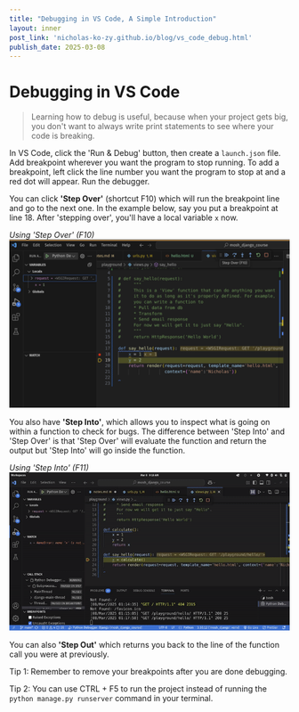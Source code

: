 ```yaml
---
title: "Debugging in VS Code, A Simple Introduction"
layout: inner
post_link: 'nicholas-ko-zy.github.io/blog/vs_code_debug.html'
publish_date: 2025-03-08
---
```


# Debugging in VS Code
> Learning how to debug is useful, because when your project gets big, you don't want to always write print statements to see where your code is breaking.

In VS Code, click the 'Run & Debug' button, then create a `launch.json` file. Add breakpoint wherever you want the program to stop running. To add a breakpoint, left click the line number you want the program to stop at and a red dot will appear. Run the debugger.

You can click **'Step Over'** (shortcut F10) which will run the breakpoint line and go to the next one. In the example below, say you put a breakpoint at line 18. After 'stepping over', you'll have a local variable `x` now. 

*Using 'Step Over' (F10)*
![](/img/mosh_django/step_over_gives_local_var_x_1.png)

You also have **'Step Into'**, which allows you to inspect what is going on within a function to check for bugs. The difference between 'Step Into' and 'Step Over' is that 'Step Over' will evaluate the function and return the output but 'Step Into' will go inside the function.

*Using 'Step Into' (F11)*
![](/img/mosh_django/step_into.gif)

You can also **'Step Out'** which returns you back to the line of the function call you were at previously. 

Tip 1: Remember to remove your breakpoints after you are done debugging.

Tip 2: You can use CTRL + F5 to run the project instead of running the `python manage.py runserver` command in your terminal.
